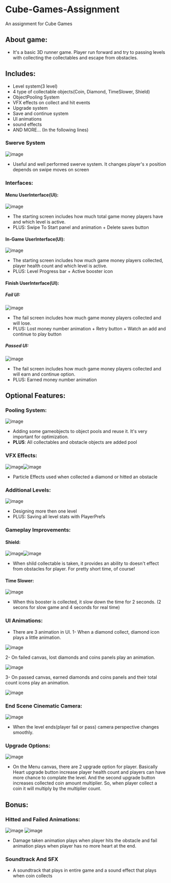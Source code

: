 # Cube-Games-Assignment
 An assignment for Cube Games

## About game:
* It's a basic 3D runner game. Player run forward and try to passing levels with collecting the collectables and escape from obstacles. 

## Includes:

- Level system(3 level)
- 4 type of collectable objects(Coin, Diamond, TimeSlower, Shield)
- ObjectPooling System
- VFX effects on collect and hit events
- Upgrade system
- Save and continue system
- UI animations
- sound effects
- AND MORE... (In the following lines)

### Swerve System
![image](https://user-images.githubusercontent.com/61618968/172684492-6cb6c115-4558-4e83-a9df-64991041e7c8.png)

* Useful and well performed swerve system. It changes player's x position depends on swipe moves on screen

### Interfaces:

#### Menu UserInterface(UI):
![image](https://user-images.githubusercontent.com/61618968/172655486-20d64d59-ba20-4121-801e-115ddb05f33e.png)

* The starting screen includes how much total game money players have and which level is active.
* PLUS: Swipe To Start panel and animation + Delete saves button

#### In-Game UserInterface(UI):
![image](https://user-images.githubusercontent.com/61618968/172656828-18efbf6e-ed52-4141-a144-cefa50c36715.png)

* The starting screen includes how much game money players collected, player health count and which level is active.
* PLUS: Level Progress bar + Active booster icon

#### Finish UserInterface(UI):

##### Fail UI:
![image](https://user-images.githubusercontent.com/61618968/172659356-8f2e48ce-ad03-4aff-b910-04c6ae224906.png)

* The fail screen includes how much game money players collected and will lose.
* PLUS: Lost money number animation + Retry button + Watch an add and continue to play button

##### Passed UI:
![image](https://user-images.githubusercontent.com/61618968/172661365-1434543d-b996-4026-939d-b2c3d8d3f1ce.png)

* The fail screen includes how much game money players collected and will earn and continue option.
* PLUS: Earned money number animation

## Optional Features:

### Pooling System:
![image](https://user-images.githubusercontent.com/61618968/172663190-cdf9f84a-0a1b-46d2-a0be-74455588fd94.png)

* Adding some gameobjects to object pools and reuse it. It's very important for optimization.
* **PLUS**: All collectables and obstacle objects are added pool

### VFX Effects:
![image](https://user-images.githubusercontent.com/61618968/172664076-5d3566e1-cd84-4830-b9a1-38a7e6f37f7d.png)![image](https://user-images.githubusercontent.com/61618968/172664180-a9e9af33-7b01-4a59-84e0-5c3f3dc8635e.png)

* Particle Effects used when collected a diamond or hitted an obstacle

### Additional Levels:
![image](https://user-images.githubusercontent.com/61618968/172664739-c620a150-802e-4f37-a531-4359af9e2bb6.png)

* Designing more then one level
* PLUS: Saving all level stats with PlayerPrefs

### Gameplay Improvements:

#### Shield:
![image](https://user-images.githubusercontent.com/61618968/172668253-bd53a8ab-997c-4c44-a8f5-a4b1448534ee.png)![image](https://user-images.githubusercontent.com/61618968/172668046-e8d1d6e4-b2c3-41ce-a482-239e57c91581.png)

* When shild collectable is taken, it provides an ability to doesn't effect from obstacles for player. For pretty short time, of course!

#### Time Slower:
![image](https://user-images.githubusercontent.com/61618968/172669621-5767c1eb-a3c3-4566-affc-a9396092813e.png)

* When this booster is collected, it slow down the time for 2 seconds. (2 secons for slow game and 4 seconds for real time)

### UI Animations:

* There are 3 animation in UI. 
1- When a diamond collect, diamond icon plays a little animation.

![image](https://user-images.githubusercontent.com/61618968/172670642-2c9bd41d-da48-42a3-877e-47bd2b52b3e5.png)

2- On failed canvas, lost diamonds and coins panels play an animation.

![image](https://user-images.githubusercontent.com/61618968/172670967-a0a64aa1-f869-436f-b15d-08d3a14b1e54.png)

3- On passed canvas, earned diamonds and coins panels and their total count icons play an animation.

![image](https://user-images.githubusercontent.com/61618968/172671415-c2ba341f-d8d2-4cac-8b22-57652c05abce.png)

### End Scene Cinematic Camera:
![image](https://user-images.githubusercontent.com/61618968/172677630-1b5d4961-8312-4423-b651-6843caa2fa42.png)

* When the level ends(player fail or pass) camera perspective changes smoothly.

### Upgrade Options:
![image](https://user-images.githubusercontent.com/61618968/172678166-5632d945-0698-4985-8b7c-710711498bc0.png)

* On the Menu canvas, there are 2 upgrade option for player. Basically Heart upgrade button increase player health count and players can have more chance to complate the level. And the second upgrade button increases collected coin amount multiplier. So, when player collect a coin it will multiply by the multiplier count.

## Bonus:

### Hitted and Failed Animations:
![image](https://user-images.githubusercontent.com/61618968/172679344-fc2de6b3-6877-4a97-bdb2-5e26cc416eca.png) ![image](https://user-images.githubusercontent.com/61618968/172679994-31347579-9484-4c63-8b4a-0cb4dc4d7574.png)

* Damage taken animation plays when player hits the obstacle and fail animation plays when player has no more heart at the end.

### Soundtrack And SFX

* A soundtrack that plays in entire game and a sound effect that plays when coin collects
